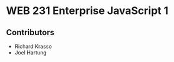 <h1>WEB 231 Enterprise JavaScript 1</h1>
<h2>Contributors</h2>
<ul>
    <li>Richard Krasso</li>
    <li>Joel Hartung</li>
</ul>